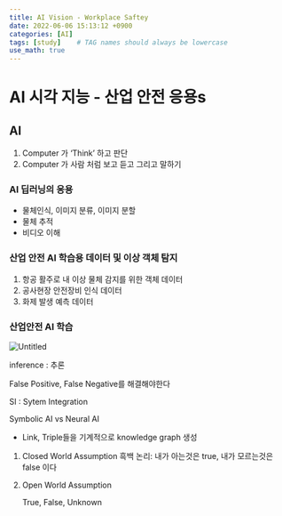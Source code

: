 ```yaml
---
title: AI Vision - Workplace Saftey 
date: 2022-06-06 15:13:12 +0900
categories: [AI]
tags: [study]    # TAG names should always be lowercase
use_math: true
---
```



# AI 시각 지능 - 산업 안전 응용s

## AI

1. Computer 가 ‘Think’ 하고 판단
2. Computer 가 사람 처럼 보고 듣고 그리고 말하기

### AI 딥러닝의 응용

- 물체인식, 이미지 분류, 이미지 분할
- 물체 추적
- 비디오 이해

### 산업 안전 AI 학습용 데이터 및 이상 객체 탐지

1. 항공 활주로 내 이상 물체 감지를 위한 객체 데이터
2. 공사현장 안전장비 인식 데이터
3. 화제 발생 예측 데이터

### 산업안전 AI 학습

![Untitled](https://s3-us-west-2.amazonaws.com/secure.notion-static.com/ab2fdb22-0e68-4573-a754-16a3f01c36e2/Untitled.png)

inference : 추론

False Positive, False Negative를 해결해야한다

SI : Sytem Integration 

Symbolic AI vs Neural AI

- Link, Triple들을 기계적으로 knowledge graph 생성

1. Closed World Assumption
흑백 논리: 내가 아는것은 true, 내가 모르는것은 false 이다
2. Open World Assumption
    
    True, False, Unknown